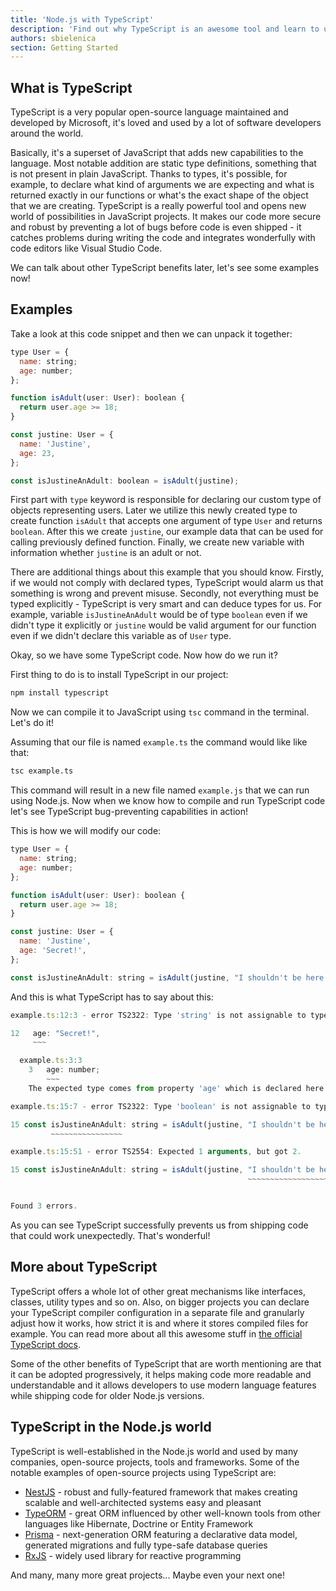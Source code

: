 ```yaml
---
title: 'Node.js with TypeScript'
description: 'Find out why TypeScript is an awesome tool and learn to use it by yourself.'
authors: sbielenica
section: Getting Started
---
```


## What is TypeScript

TypeScript is a very popular open-source language maintained and developed by Microsoft, it's loved and used by a lot of software developers around the world.

Basically, it's a superset of JavaScript that adds new capabilities to the language. Most notable addition are static type definitions, something that is not present in plain JavaScript. Thanks to types, it's possible, for example, to declare what kind of arguments we are expecting and what is returned exactly in our functions or what's the exact shape of the object that we are creating. TypeScript is a really powerful tool and opens new world of possibilities in JavaScript projects. It makes our code more secure and robust by preventing a lot of bugs before code is even shipped - it catches problems during writing the code and integrates wonderfully with code editors like Visual Studio Code.

We can talk about other TypeScript benefits later, let's see some examples now!

## Examples

Take a look at this code snippet and then we can unpack it together:

<!-- figure out why ts doesnt work here -->
```js
type User = {
  name: string;
  age: number;
};

function isAdult(user: User): boolean {
  return user.age >= 18;
}

const justine: User = {
  name: 'Justine',
  age: 23,
};

const isJustineAnAdult: boolean = isAdult(justine);
```

First part with `type` keyword is responsible for declaring our custom type of objects representing users. Later we utilize this newly created type to create function `isAdult` that accepts one argument of type `User` and returns `boolean`. After this we create `justine`, our example data that can be used for calling previously defined function. Finally, we create new variable with information whether `justine` is an adult or not.

There are additional things about this example that you should know. Firstly, if we would not comply with declared types, TypeScript would alarm us that something is wrong and prevent misuse. Secondly, not everything must be typed explicitly - TypeScript is very smart and can deduce types for us. For example, variable `isJustineAnAdult` would be of type `boolean` even if we didn't type it explicitly or `justine` would be valid argument for our function even if we didn't declare this variable as of `User` type.

Okay, so we have some TypeScript code. Now how do we run it?

First thing to do is to install TypeScript in our project:

```bash
npm install typescript
```

Now we can compile it to JavaScript using `tsc` command in the terminal. Let's do it!

Assuming that our file is named `example.ts` the command would like like that:

```bash
tsc example.ts
```

This command will result in a new file named `example.js` that we can run using Node.js.
Now when we know how to compile and run TypeScript code let's see TypeScript bug-preventing capabilities in action!

This is how we will modify our code:

<!-- figure out why ts doesnt work here -->
```js
type User = {
  name: string;
  age: number;
};

function isAdult(user: User): boolean {
  return user.age >= 18;
}

const justine: User = {
  name: 'Justine',
  age: 'Secret!',
};

const isJustineAnAdult: string = isAdult(justine, "I shouldn't be here!");
```

And this is what TypeScript has to say about this:

<!-- figure out why ts doesnt work here -->
```js
example.ts:12:3 - error TS2322: Type 'string' is not assignable to type 'number'.

12   age: "Secret!",
     ~~~

  example.ts:3:3
    3   age: number;
        ~~~
    The expected type comes from property 'age' which is declared here on type 'User'

example.ts:15:7 - error TS2322: Type 'boolean' is not assignable to type 'string'.

15 const isJustineAnAdult: string = isAdult(justine, "I shouldn't be here!");
         ~~~~~~~~~~~~~~~~

example.ts:15:51 - error TS2554: Expected 1 arguments, but got 2.

15 const isJustineAnAdult: string = isAdult(justine, "I shouldn't be here!");
                                                     ~~~~~~~~~~~~~~~~~~~~~~


Found 3 errors.
```

As you can see TypeScript successfully prevents us from shipping code that could work unexpectedly. That's wonderful!

## More about TypeScript

TypeScript offers a whole lot of other great mechanisms like interfaces, classes, utility types and so on. Also, on bigger projects you can declare your TypeScript compiler configuration in a separate file and granularly adjust how it works, how strict it is and where it stores compiled files for example. You can read more about all this awesome stuff in [the official TypeScript docs](https://www.typescriptlang.org/docs).

Some of the other benefits of TypeScript that are worth mentioning are that it can be adopted progressively, it helps making code more readable and understandable and it allows developers to use modern language features while shipping code for older Node.js versions.

## TypeScript in the Node.js world

TypeScript is well-established in the Node.js world and used by many companies, open-source projects, tools and frameworks.
Some of the notable examples of open-source projects using TypeScript are:

* [NestJS](https://nestjs.com/) - robust and fully-featured framework that makes creating scalable and well-architected systems easy and pleasant
* [TypeORM](https://typeorm.io/#/) - great ORM influenced by other well-known tools from other languages like Hibernate, Doctrine or Entity Framework
* [Prisma](https://prisma.io/) - next-generation ORM featuring a declarative data model, generated migrations and fully type-safe database queries
* [RxJS](https://rxjs.dev/) - widely used library for reactive programming

And many, many more great projects... Maybe even your next one!
